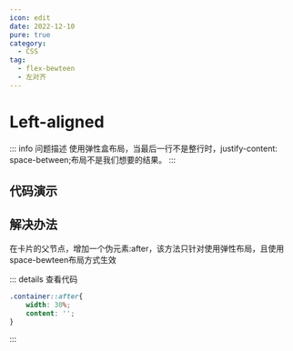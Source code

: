 ```yaml
---
icon: edit
date: 2022-12-10
pure: true
category:
  - CSS
tag:
  - flex-bewteen
  - 左对齐
---
```


# Left-aligned
::: info 问题描述
使用弹性盒布局，当最后一行不是整行时，justify-content: space-between;布局不是我们想要的结果。
:::

## 代码演示

<flexBewteen/>

## 解决办法


在卡片的父节点，增加一个伪元素:after，该方法只针对使用弹性布局，且使用space-bewteen布局方式生效  



::: details 查看代码
```css
.container::after{
    width: 30%;
    content: '';
}
```
:::
